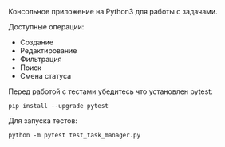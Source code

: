 Консольное приложение на Python3 для работы с задачами.

Доступные операции:
- Создание
- Редактирование
- Фильтрация
- Поиск
- Смена статуса

Перед работой с тестами убедитесь что установлен pytest: 
```console
pip install --upgrade pytest
```
Для запуска тестов: 
```console
python -m pytest test_task_manager.py
```
